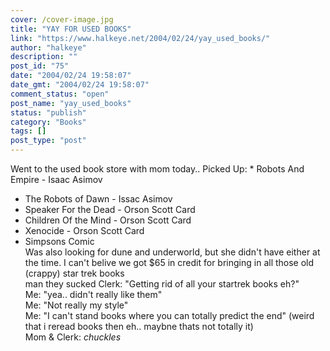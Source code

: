```yaml
---
cover: /cover-image.jpg
title: "YAY FOR USED BOOKS"
link: "https://www.halkeye.net/2004/02/24/yay_used_books/"
author: "halkeye"
description: ""
post_id: "75"
date: "2004/02/24 19:58:07"
date_gmt: "2004/02/24 19:58:07"
comment_status: "open"
post_name: "yay_used_books"
status: "publish"
category: "Books"
tags: []
post_type: "post"
---
```


Went to the used book store with mom today.. Picked Up: * Robots And Empire - Isaac Asimov  
* The Robots of Dawn - Issac Asimov  
* Speaker For the Dead - Orson Scott Card  
* Children Of the Mind - Orson Scott Card  
* Xenocide - Orson Scott Card  
* Simpsons Comic  
Was also looking for dune and underworld, but she didn't have either at the time. I can't belive we got $65 in credit for bringing in all those old (crappy) star trek books  
man they sucked Clerk: "Getting rid of all your startrek books eh?"  
Me: "yea.. didn't really like them"  
Me: "Not really my style"  
Me: "I can't stand books where you can totally predict the end" (weird that i reread books then eh.. maybne thats not totally it)  
Mom & Clerk: *chuckles*